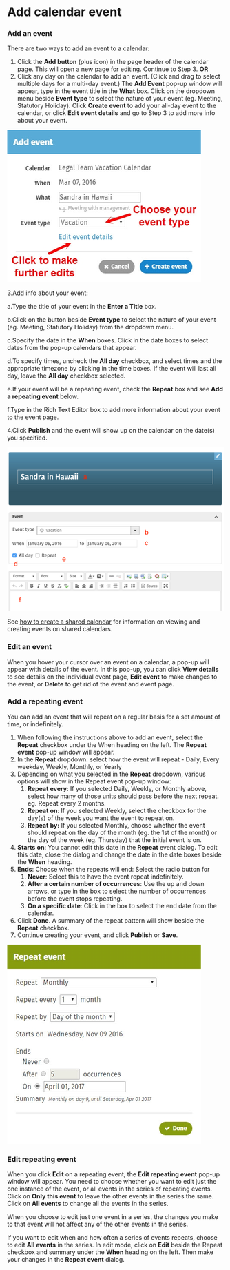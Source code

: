 # Add calendar event



### Add an event

There are two ways to add an event to a calendar:

1. Click the **Add button** \(plus icon\) in the page header of the calendar page. This will open a new page for editing. Continue to Step 3. **OR**
2. Click any day on the calendar to add an event. \(Click and drag to select multiple days for a multi-day event.\) The **Add Event** pop-up window will appear, type in the event title in the **What** box. Click on the dropdown menu beside **Event type** to select the nature of your event \(eg. Meeting, Statutory Holiday\). Click **Create event** to add your all-day event to the calendar, or click **Edit event details** and go to Step 3 to add more info about your event.  

![](../../../.gitbook/assets/1%20%2890%29.jpg)



3.Add info about your event:

a.Type the title of your event in the **Enter a Title** box.

b.Click on the button beside **Event type** to select the nature of your event \(eg. Meeting, Statutory Holiday\) from the dropdown menu.

c.Specify the date in the **When** boxes. Click in the date boxes to select dates from the pop-up calendars that appear.

d.To specify times, uncheck the **All day** checkbox, and select times and the appropriate timezone by clicking in the time boxes. If the event will last all day, leave the **All day** checkbox selected.

e.If your event will be a repeating event, check the **Repeat** box and see **Add a repeating event** below.

f.Type in the Rich Text Editor box to add more information about your event to the event page.

4.Click **Publish** and the event will show up on the calendar on the date\(s\) you specified.

![](../../../.gitbook/assets/2%20%2839%29.png)



See [how to create a shared calendar](add-shared-calendar.md) for information on viewing and creating events on shared calendars.

### Edit an event

When you hover your cursor over an event on a calendar, a pop-up will appear with details of the event. In this pop-up, you can click **View details** to see details on the individual event page, **Edit event** to make changes to the event, or **Delete** to get rid of the event and event page.

### Add a repeating event

You can add an event that will repeat on a regular basis for a set amount of time, or indefinitely.

1. When following the instructions above to add an event, select the **Repeat** checkbox under the When heading on the left. The **Repeat event** pop-up window will appear.
2. In the **Repeat** dropdown: select how the event will repeat - Daily, Every weekday, Weekly, Monthly, or Yearly
3. Depending on what you selected in the **Repeat** dropdown, various options will show in the Repeat event pop-up window:
   1. **Repeat** **every**: If you selected Daily, Weekly, or Monthly above, select how many of those units should pass before the next repeat. eg. Repeat every 2 months.
   2. **Repeat** **on**: If you selected Weekly, select the checkbox for the day\(s\) of the week you want the event to repeat on.
   3. **Repeat** **by:** If you selected Monthly, choose whether the event should repeat on the day of the month \(eg. the 1st of the month\) or the day of the week \(eg. Thursday\) that the initial event is on.
4. **Starts** **on**: You cannot edit this date in the **Repeat** event dialog. To edit this date, close the dialog and change the date in the date boxes beside the **When** heading.
5. **Ends**: Choose when the repeats will end: Select the radio button for
   1. **Never**: Select this to have the event repeat indefinitely.
   2. **After a certain number of occurrences**: Use the up and down arrows, or type in the box to select the number of occurrences before the event stops repeating.
   3. **On a specific date**: Click in the box to select the end date from the calendar.
6. Click **Done**. A summary of the repeat pattern will show beside the **Repeat** checkbox.
7. Continue creating your event, and click **Publish** or **Save**.

![](../../../.gitbook/assets/3%20%2854%29.jpg)

### Edit repeating event

When you click **Edit** on a repeating event, the **Edit repeating event** pop-up window will appear. You need to choose whether you want to edit just the one instance of the event, or all events in the series of repeating events. Click on **Only this event** to leave the other events in the series the same. Click on **All events** to change all the events in the series.  
  
When you choose to edit just one event in a series, the changes you make to that event will not affect any of the other events in the series.  
  
If you want to edit when and how often a series of events repeats, choose to edit **All events** in the series. In edit mode, click on **Edit** beside the Repeat checkbox and summary under the **When** heading on the left. Then make your changes in the **Repeat event** dialog.  


